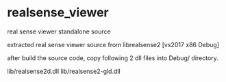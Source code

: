 # realsense_viewer
real sense viewer standalone source

extracted real sense viewer source from librealsense2 [vs2017 x86 Debug]

after build the source code, copy following 2 dll files into Debug/ directory.

lib/realsense2d.dll
lib/realsense2-gld.dll
